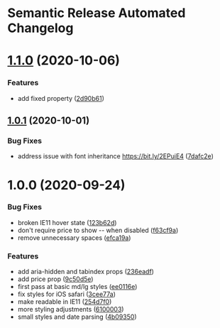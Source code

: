 # Semantic Release Automated Changelog

# [1.1.0](https://github.com/AlaskaAirlines/auro-pane/compare/v1.0.1...v1.1.0) (2020-10-06)


### Features

* add fixed property ([2d90b61](https://github.com/AlaskaAirlines/auro-pane/commit/2d90b61a032d69f47e0bcb7af6d5423c1d3e01ee))

## [1.0.1](https://github.com/AlaskaAirlines/auro-pane/compare/v1.0.0...v1.0.1) (2020-10-01)


### Bug Fixes

* address issue with font inheritance https://bit.ly/2EPuiE4 ([7dafc2e](https://github.com/AlaskaAirlines/auro-pane/commit/7dafc2ebb319a4d9794ce976e312d0c730f55a51))

# 1.0.0 (2020-09-24)


### Bug Fixes

* broken IE11 hover state ([123b62d](https://github.com/AlaskaAirlines/auro-pane/commit/123b62d2a786619c3a0f24fcc625a2a7638d9420))
* don't require price to show -- when disabled ([f63cf9a](https://github.com/AlaskaAirlines/auro-pane/commit/f63cf9a1543c6a97a86a187c3c0f7fba1bf01e45))
* remove unnecessary spaces ([efca19a](https://github.com/AlaskaAirlines/auro-pane/commit/efca19a30732a56c840f6cefcd8ca169916cdd50))


### Features

* add aria-hidden and tabindex props ([236eadf](https://github.com/AlaskaAirlines/auro-pane/commit/236eadf4f6a8dabe1d1beffca91ce711a72c9bd7))
* add price prop ([9c50d5e](https://github.com/AlaskaAirlines/auro-pane/commit/9c50d5e91b7a157f81f3502a986303a667dbf7d4))
* first pass at basic md/lg styles ([ee0116e](https://github.com/AlaskaAirlines/auro-pane/commit/ee0116e16fc1028fb9cbe19aa367fac9af72dd4a))
* fix styles for iOS safari ([3cee77a](https://github.com/AlaskaAirlines/auro-pane/commit/3cee77a383d116cd3c67bc6e55fd9c908689100a))
* make readable in IE11 ([254d7f0](https://github.com/AlaskaAirlines/auro-pane/commit/254d7f04e2e3acf138d4ae0452906e5ac22a0d33))
* more styling adjustments ([6100003](https://github.com/AlaskaAirlines/auro-pane/commit/61000034ceca5d72308717c621e0aab21d3d98bf))
* small styles and date parsing ([4b09350](https://github.com/AlaskaAirlines/auro-pane/commit/4b093508ee0f1cac59ba483170a1df1dd420ce35))
